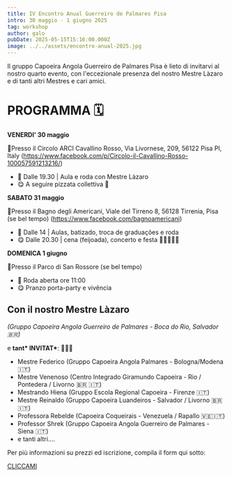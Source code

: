 ```yaml
---
title: IV Encontro Anual Guerreiro de Palmares Pisa
intro: 30 maggio - 1 giugno 2025
tag: workshop
author: galo
pubDate: 2025-05-15T15:16:00.000Z
image: ../../assets/encontro-anual-2025.jpg
---
```


Il gruppo Capoeira Angola Guerreiro de Palmares Pisa è lieto di invitarvi al nostro quarto evento, con l'eccezionale presenza del nostro Mestre Làzaro e di tanti altri Mestres e cari amici.

# PROGRAMMA 🗓

**VENERDI' 30 maggio**

📍Presso il Circolo ARCI Cavallino Rosso, Via Livornese, 209, 56122 Pisa PI, Italy (https://www.facebook.com/p/Circolo-il-Cavallino-Rosso-100057591213216/)
- 🤸 Dalle 19.30 | Aula e roda con Mestre Làzaro
- 😋 A seguire pizzata collettiva 🍕

**SABATO 31 maggio**

📍Presso il Bagno degli Americani, Viale del Tirreno 8, 56128 Tirrenia, Pisa (se bel tempo)
(https://www.facebook.com/bagnoamericani)
- 🤸 Dalle 14 | Aulas, batizado, troca de graduações e roda
- 😋 Dalle 20.30 | cena (feijoada), concerto e festa 🥘🍻🍷💃🏽

**DOMENICA 1 giugno**

📍Presso il Parco di San Rossore (se bel tempo)
- 🤸 Roda aberta ore 11:00
- 😋 Pranzo porta-party e vivência

## Con il nostro Mestre Làzaro
_(Gruppo Capoeira Angola Guerreiro de Palmares - Boca do Rio, Salvador 🇧🇷)_

e **tant\* INVITAT\***: 🤸🏻‍♂️
- Mestre Federico (Gruppo Capoeira Angola Palmares - Bologna/Modena 🇮🇹)
- Mestre Venenoso (Centro Integrado Giramundo Capoeira - Rio / Pontedera / Livorno 🇧🇷 🇮🇹)
- Mestrando Hiena (Gruppo Escola Regional Capoeira - Firenze  🇮🇹)
- Mestre Reinaldo (Gruppo Capoeira Luandeiros - Salvador / Livorno 🇧🇷 🇮🇹)
- Professora Rebelde (Capoeira Coqueirais - Venezuela / Rapallo 🇻🇪🇮🇹)
- Professor Shrek (Gruppo Capoeira Angola Guerreiro de Palmares - Siena  🇮🇹)
- e tanti altri....

Per più informazioni su prezzi ed iscrizione, compila il form qui sotto:

[CLICCAMI](https://docs.google.com/forms/d/e/1FAIpQLSezBmrMQEggR5yXbYn1NM0d9Z0POTQ2m_VJrZb6Km8ADnZCOA/viewform)
